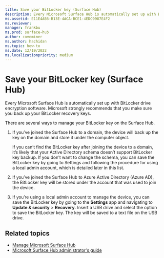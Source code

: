 ```yaml
---
title: Save your BitLocker key (Surface Hub)
description: Every Microsoft Surface Hub is automatically set up with BitLocker drive encryption software. Microsoft strongly recommends that you make sure you back up your BitLocker recovery keys.
ms.assetid: E11E4AB6-B13E-4ACA-BCE1-4EDC9987E4F2
ms.reviewer: 
manager: frankbu
ms.prod: surface-hub
author: coveminer
ms.author: hachidan
ms.topic: how-to
ms.date: 12/19/2022
ms.localizationpriority: medium
---
```


# Save your BitLocker key (Surface Hub)

Every Microsoft Surface Hub is automatically set up with BitLocker drive encryption software. Microsoft strongly recommends that you make sure you back up your BitLocker recovery keys.

There are several ways to manage your BitLocker key on the Surface Hub.

1. If you’ve joined the Surface Hub to a domain, the device will back up the key on the domain and store it under the computer object.

    If you can’t find the BitLocker key after joining the device to a domain, it’s likely that your Active Directory schema doesn’t support BitLocker key backup. If you don’t want to change the schema, you can save the BitLocker key by going to Settings and following the procedure for using a local admin account, which is detailed later in this list.

2. If you’ve joined the Surface Hub to Azure Active Directory (Azure AD), the BitLocker key will be stored under the account that was used to join the device.

3. If you’re using a local admin account to manage the device, you can save the BitLocker key by going to the **Settings** app and navigating to **Update & security** &gt; **Recovery**. Insert a USB drive and select the option to save the BitLocker key. The key will be saved to a text file on the USB drive.


## Related topics

- [Manage Microsoft Surface Hub](manage-surface-hub.md)
- [Microsoft Surface Hub administrator's guide](surface-hub-administrators-guide.md)
